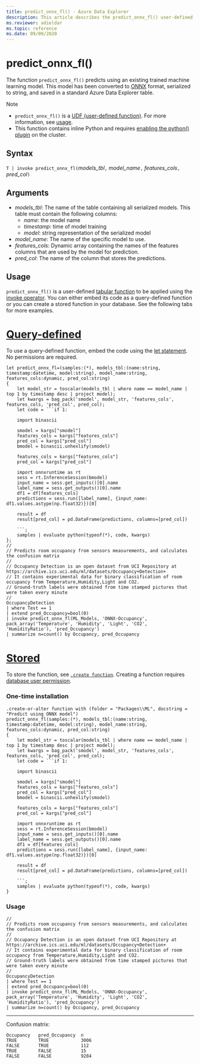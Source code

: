 ```yaml
---
title: predict_onnx_fl() - Azure Data Explorer
description: This article describes the predict_onnx_fl() user-defined function in Azure Data Explorer.
ms.reviewer: adieldar
ms.topic: reference
ms.date: 09/09/2020
---
```

# predict_onnx_fl()

The function `predict_onnx_fl()` predicts using an existing trained machine learning model. This model has been converted to [ONNX](https://onnx.ai/) format, serialized to string, and saved in a standard Azure Data Explorer table.

> [!NOTE]
> * `predict_onnx_fl()` is a [UDF (user-defined function)](../query/functions/user-defined-functions.md). For more information, see [usage](#usage).
> * This function contains inline Python and requires [enabling the python() plugin](../query/pythonplugin.md#enable-the-plugin) on the cluster.

## Syntax

`T | invoke predict_onnx_fl(`*models_tbl*`,` *model_name*`,` *features_cols*`,` *pred_col*`)`

## Arguments

* *models_tbl*: The name of the table containing all serialized models. This table must contain the following columns:
    * *name*: the model name
    * *timestamp*: time of model training
    * *model*: string representation of the serialized model
* *model_name*: The name of the specific model to use.
* *features_cols*: Dynamic array containing the names of the features columns that are used by the model for prediction.
* *pred_col*: The name of the column that stores the predictions.

## Usage

`predict_onnx_fl()` is a user-defined [tabular function](../query/functions/user-defined-functions.md#tabular-function) to be applied using the [invoke operator](../query/invokeoperator.md). You can either embed its code as a query-defined function or you can create a stored function in your database. See the following tabs for more examples.

# [Query-defined](#tab/query-defined)

To use a query-defined function, embed the code using the [let statement](../query/letstatement.md). No permissions are required.

<!-- csl: https://help.kusto.windows.net/Samples -->
~~~kusto
let predict_onnx_fl=(samples:(*), models_tbl:(name:string, timestamp:datetime, model:string), model_name:string, features_cols:dynamic, pred_col:string)
{
    let model_str = toscalar(models_tbl | where name == model_name | top 1 by timestamp desc | project model);
    let kwargs = bag_pack('smodel', model_str, 'features_cols', features_cols, 'pred_col', pred_col);
    let code = ```if 1:
    
    import binascii
    
    smodel = kargs["smodel"]
    features_cols = kargs["features_cols"]
    pred_col = kargs["pred_col"]
    bmodel = binascii.unhexlify(smodel)
    
    features_cols = kargs["features_cols"]
    pred_col = kargs["pred_col"]
    
    import onnxruntime as rt
    sess = rt.InferenceSession(bmodel)
    input_name = sess.get_inputs()[0].name
    label_name = sess.get_outputs()[0].name
    df1 = df[features_cols]
    predictions = sess.run([label_name], {input_name: df1.values.astype(np.float32)})[0]
    
    result = df
    result[pred_col] = pd.DataFrame(predictions, columns=[pred_col])
    
    ```;
    samples | evaluate python(typeof(*), code, kwargs)
};
//
// Predicts room occupancy from sensors measurements, and calculates the confusion matrix
//
// Occupancy Detection is an open dataset from UCI Repository at https://archive.ics.uci.edu/ml/datasets/Occupancy+Detection+
// It contains experimental data for binary classification of room occupancy from Temperature,Humidity,Light and CO2.
// Ground-truth labels were obtained from time stamped pictures that were taken every minute
//
OccupancyDetection 
| where Test == 1
| extend pred_Occupancy=bool(0)
| invoke predict_onnx_fl(ML_Models, 'ONNX-Occupancy', pack_array('Temperature', 'Humidity', 'Light', 'CO2', 'HumidityRatio'), 'pred_Occupancy')
| summarize n=count() by Occupancy, pred_Occupancy
~~~

# [Stored](#tab/stored)

To store the function, see [`.create function`](../management/create-function.md). Creating a function requires [database user permission](../management/access-control/role-based-authorization.md).

### One-time installation

<!-- csl: https://help.kusto.windows.net/Samples -->
~~~kusto
.create-or-alter function with (folder = "Packages\\ML", docstring = "Predict using ONNX model")
predict_onnx_fl(samples:(*), models_tbl:(name:string, timestamp:datetime, model:string), model_name:string, features_cols:dynamic, pred_col:string)
{
    let model_str = toscalar(models_tbl | where name == model_name | top 1 by timestamp desc | project model);
    let kwargs = bag_pack('smodel', model_str, 'features_cols', features_cols, 'pred_col', pred_col);
    let code = ```if 1:
    
    import binascii
    
    smodel = kargs["smodel"]
    features_cols = kargs["features_cols"]
    pred_col = kargs["pred_col"]
    bmodel = binascii.unhexlify(smodel)
    
    features_cols = kargs["features_cols"]
    pred_col = kargs["pred_col"]
    
    import onnxruntime as rt
    sess = rt.InferenceSession(bmodel)
    input_name = sess.get_inputs()[0].name
    label_name = sess.get_outputs()[0].name
    df1 = df[features_cols]
    predictions = sess.run([label_name], {input_name: df1.values.astype(np.float32)})[0]
    
    result = df
    result[pred_col] = pd.DataFrame(predictions, columns=[pred_col])
    
    ```;
    samples | evaluate python(typeof(*), code, kwargs)
}
~~~

### Usage

<!-- csl: https://help.kusto.windows.net/Samples -->
```kusto
//
// Predicts room occupancy from sensors measurements, and calculates the confusion matrix
//
// Occupancy Detection is an open dataset from UCI Repository at https://archive.ics.uci.edu/ml/datasets/Occupancy+Detection+
// It contains experimental data for binary classification of room occupancy from Temperature,Humidity,Light and CO2.
// Ground-truth labels were obtained from time stamped pictures that were taken every minute
//
OccupancyDetection 
| where Test == 1
| extend pred_Occupancy=bool(0)
| invoke predict_onnx_fl(ML_Models, 'ONNX-Occupancy', pack_array('Temperature', 'Humidity', 'Light', 'CO2', 'HumidityRatio'), 'pred_Occupancy')
| summarize n=count() by Occupancy, pred_Occupancy
```

---

Confusion matrix:
<!-- csl: https://help.kusto.windows.net/Samples -->
```kusto
Occupancy	pred_Occupancy	n
TRUE	    TRUE	        3006
FALSE	    TRUE	        112
TRUE	    FALSE	        15
FALSE	    FALSE	        9284
```
